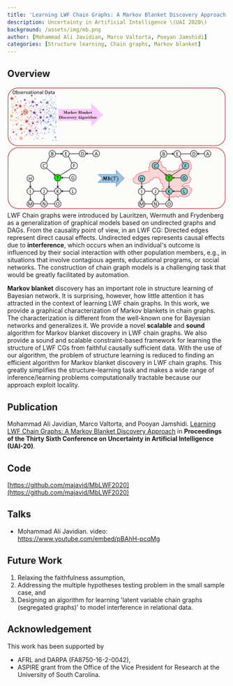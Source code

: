 ```yaml
---
title: 'Learning LWF Chain Graphs: A Markov Blanket Discovery Approach'
description: Uncertainty in Artificial Intelligence \(UAI 2020\) 
background: /assets/img/mb.png
author: [Mohammad Ali Javidian, Marco Valtorta, Pooyan Jamshidi]
categories: [Structure learning, Chain graphs, Markov blanket]
---
```


## Overview
![Alt Text](https://raw.githubusercontent.com/majavid/structurelearning/master/assets/img/mbcg.gif)
LWF Chain graphs were introduced by Lauritzen, Wermuth and Frydenberg as a generalization of graphical models based on undirected graphs and DAGs. From the causality point of view, in an LWF CG: Directed edges represent direct causal effects. Undirected edges represents causal effects due to **interference**, which occurs when an individual's outcome is influenced by their social interaction with other population members, e.g., in situations that involve contagious agents, educational programs, or social networks. The construction of chain graph models is a challenging task that would be greatly facilitated by automation. 

**Markov blanket** discovery has an important role in structure learning of Bayesian network. It is surprising, however, how little attention it has attracted in the context of learning LWF chain graphs. In this work,  we provide a graphical characterization of Markov blankets in chain graphs. The characterization is different from the well-known one for Bayesian networks and generalizes it. We provide a novel **scalable** and **sound** algorithm for Markov blanket discovery in LWF chain graphs. We also provide a sound and scalable constraint-based framework for learning the structure of LWF CGs from faithful causally sufficient data. With the use of our algorithm, the problem of structure learning is reduced to finding an efficient algorithm for Markov blanket discovery in LWF chain graphs. This greatly simplifies the structure-learning task and makes a wide range of inference/learning problems computationally tractable because our approach exploit locality. 

## Publication
Mohammad Ali Javidian, Marco Valtorta, and Pooyan Jamshidi. [Learning LWF Chain Graphs: A Markov Blanket Discovery Approach](http://www.auai.org/uai2020/proceedings/446_main_paper.pdf) in **Proceedings of the Thirty Sixth Conference on Uncertainty in Artificial Intelligence (UAI-20)**.

## Code
[https://github.com/majavid/MbLWF2020](https://github.com/majavid/MbLWF2020)

## Talks
- Mohammad Ali Javidian. video: https://www.youtube.com/embed/pBAhH-pcqMg

## Future Work
1. Relaxing the faithfulness assumption,
2. Addressing the multiple hypotheses testing problem in the small sample case, and
3. Designing an algorithm for learning 'latent variable chain graphs \(segregated graphs\)' to model interference in relational data.

## Acknowledgement
This work has been supported by
- AFRL and DARPA \(FA8750\-16\-2\-0042\),
- ASPIRE grant from the Office of the Vice President for Research at the University of South Carolina.

